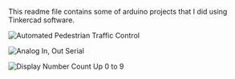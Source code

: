 This readme file contains some of arduino projects that I did using Tinkercad software.

![Automated Pedestrian Traffic Control](https://github.com/dilmith456/Arduino-/assets/115771525/b0a28f35-3953-4cd1-9ac5-3cb4f40b27b5)

![Analog In, Out Serial](https://github.com/dilmith456/Arduino-/assets/115771525/6d72a0b0-2ef9-4749-9eaa-744d09c7d17e)

![Display Number Count Up 0 to 9](https://github.com/dilmith456/Arduino-/assets/115771525/64781ee9-7cf9-4823-8fd9-6adcfe543742)
